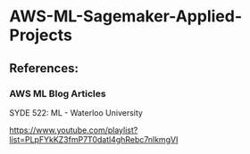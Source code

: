 # AWS-ML-Sagemaker-Applied-Projects


## References: 


### AWS ML Blog Articles 

SYDE 522: ML - Waterloo University 

https://www.youtube.com/playlist?list=PLpFYkKZ3fmP7T0datl4ghRebc7nlkmgVI
